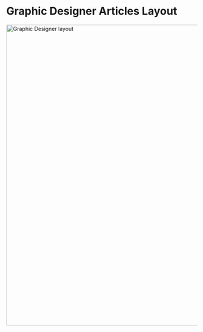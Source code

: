 # Graphic Designer Articles Layout

<img width="793" alt="Graphic Designer layout" src="https://user-images.githubusercontent.com/82247833/196008348-e79b82aa-221b-4a30-8ef7-b4b875d92d27.png">
